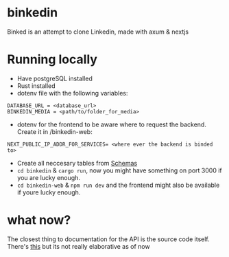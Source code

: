 # binkedin 
Binked is an attempt to clone Linkedin, made with axum & nextjs 
# Running locally 
- Have postgreSQL installed
- Rust installed
- dotenv file with the following variables: 
```
DATABASE_URL = <database_url>
BINKEDIN_MEDIA = <path/to/folder_for_media>

```
- dotenv for the frontend to be aware where to request the backend. Create it in /binkedin-web:
```
NEXT_PUBLIC_IP_ADDR_FOR_SERVICES= <where ever the backend is binded to>
```


- Create all neccesary tables from [Schemas](https://github.com/9tykeshav/binkedin/blob/master/schemas/schemas.sql)
- `cd binkedin` &  `cargo run`, now you might have something on port 3000 if you are lucky enough.
- `cd binkedin-web` & `npm run dev` and the frontend might also be available if youre lucky enough.

# what now?
The closest thing to documentation for the API is the source code itself.
There's [this](api-docs) but its not really elaborative as of now 
